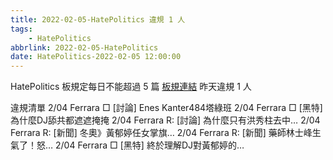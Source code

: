 ```yaml
---
title: 2022-02-05-HatePolitics 違規 1 人
tags:
    - HatePolitics
abbrlink: 2022-02-05-HatePolitics
date: HatePolitics-2022-02-05 12:00:00
---
```

HatePolitics 板規定每日不能超過 5 篇 [板規連結](https://www.ptt.cc/bbs/HatePolitics/M.1617115262.A.D60.html)
昨天違規 1 人<!-- more -->

違規清單
2/04 Ferrara □ [討論] Enes Kanter484塔綠班
2/04 Ferrara □ [黑特] 為什麼DJ舔共都遮遮掩掩
2/04 Ferrara R: [討論] 為什麼只有洪秀柱去中…
2/04 Ferrara R: [新聞] 冬奧》黃郁婷任女掌旗…
2/04 Ferrara R: [新聞] 藥師林士峰生氣了！怒…
2/04 Ferrara □ [黑特] 終於理解DJ對黃郁婷的…